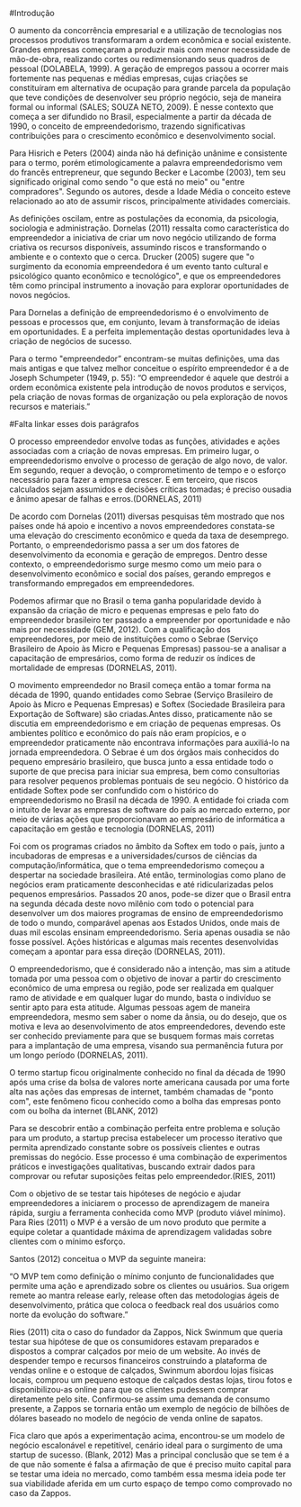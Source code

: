 #Introdução

O aumento da concorrência empresarial e a utilização de tecnologias nos processos produtivos transformaram a ordem econômica e social existente. Grandes empresas começaram a produzir mais com menor necessidade de mão-de-obra, realizando cortes ou redimensionando seus quadros de pessoal (DOLABELA, 1999). A geração de empregos passou a ocorrer mais fortemente nas pequenas e médias empresas, cujas criações se constituíram em alternativa de ocupação para grande parcela da população que teve condições de desenvolver seu próprio negócio, seja de maneira formal ou informal (SALES; SOUZA NETO, 2009). É nesse contexto que começa a ser difundido no Brasil, especialmente a partir da década de 1990, o conceito de empreendedorismo, trazendo significativas contribuições para o crescimento econômico e desenvolvimento social.Para Hisrich e Peters (2004) ainda não há definição unânime e consistente para o termo, porém etimologicamente a palavra empreendedorismo vem do francês entrepreneur, que segundo Becker e Lacombe (2003), tem seu significado original como sendo "o que está no meio" ou "entre compradores". Segundo os autores, desde a Idade Média o conceito esteve relacionado ao ato de assumir riscos, principalmente atividades comerciais. As definições oscilam, entre as postulações da economia, da psicologia, sociologia e administração. Dornelas (2011) ressalta como característica do empreendedor a iniciativa de criar um novo negócio utilizando de forma criativa os recursos disponíveis, assumindo riscos e transformando o ambiente e o contexto que o cerca. Drucker (2005) sugere que "o surgimento da economia empreendedora é um evento tanto cultural e psicológico quanto econômico e tecnológico", e que os empreendedores têm como principal instrumento a inovação para explorar oportunidades de novos negócios.Para Dornelas a definição de empreendedorismo é o envolvimento de pessoas e processos que, em conjunto, levam à transformação de ideias em oportunidades. E a perfeita implementação destas oportunidades leva à criação de negócios de sucesso.Para o termo "empreendedor” encontram-se muitas definições, uma das mais antigas e que talvez melhor conceitue o espírito empreendedor é a de Joseph Schumpeter (1949, p. 55): “O empreendedor é aquele que destrói a ordem econômica existente pela introdução de novos produtos e serviços, pela criação de novas formas de organização ou pela exploração de novos recursos e materiais.”#Falta linkar esses dois parágrafosO processo empreendedor envolve todas as funções, atividades e ações associadas com a criação de novas empresas. Em primeiro lugar, o empreendedorismo envolve o processo de geração de algo novo, de valor. Em segundo, requer a devoção, o comprometimento de tempo e o esforço necessário para fazer a empresa crescer. E em terceiro, que riscos calculados sejam assumidos e decisões críticas tomadas; é preciso ousadia e ânimo apesar de falhas e erros.(DORNELAS, 2011)De acordo com Dornelas (2011) diversas pesquisas têm mostrado que nos países onde há apoio e incentivo a novos empreendedores constata-se uma elevação do crescimento econômico e queda da taxa de desemprego. Portanto, o empreendedorismo passa a ser um dos fatores de desenvolvimento da economia e geração de empregos. Dentro desse contexto, o empreendedorismo surge mesmo como um meio para o desenvolvimento econômico e social dos países, gerando empregos e transformando empregados em empreendedores.Podemos afirmar que no Brasil o tema ganha popularidade devido à expansão da criação de micro e pequenas empresas e pelo fato do empreendedor brasileiro ter passado a empreender por oportunidade e não mais por necessidade (GEM, 2012). Com a qualificação dos empreendedores, por meio de instituições como o Sebrae (Serviço Brasileiro de Apoio às Micro e Pequenas Empresas) passou-se a analisar a capacitação de empresários, como forma de reduzir os índices de mortalidade de empresas (DORNELAS, 2011).O movimento empreendedor no Brasil começa então a tomar forma na década de 1990, quando entidades como Sebrae (Serviço Brasileiro de Apoio às Micro e Pequenas Empresas) e Softex (Sociedade Brasileira para Exportação de Software) são criadas.Antes disso, praticamente não se discutia em empreendedorismo e em criação de pequenas empresas. Os ambientes político e econômico do país não eram propícios, e o empreendedor praticamente não encontrava informações para auxiliá-lo na jornada empreendedora. O Sebrae é um dos órgãos mais conhecidos do pequeno empresário brasileiro, que busca junto a essa entidade todo o suporte de que precisa para iniciar sua empresa, bem como consultorias para resolver pequenos problemas pontuais de seu negócio. O histórico da entidade Softex pode ser confundido com o histórico do empreendedorismo no Brasil na década de 1990. A entidade foi criada com o intuito de levar as empresas de software do país ao mercado externo, por meio de várias ações que proporcionavam ao empresário de informática a capacitação em gestão e tecnologia (DORNELAS, 2011)Foi com os programas criados no âmbito da Softex em todo o país, junto a incubadoras de empresas e a universidades/cursos de ciências da computação/informática, que o tema empreendedorismo começou a despertar na sociedade brasileira. Até então, terminologias como plano de negócios eram praticamente desconhecidas e até ridicularizadas pelos pequenos empresários. Passados 20 anos, pode-se dizer que o Brasil entra na segunda década deste novo milênio com todo o potencial para desenvolver um dos maiores programas de ensino de empreendedorismo de todo o mundo, comparável apenas aos Estados Unidos, onde mais de duas mil escolas ensinam empreendedorismo. Seria apenas ousadia se não fosse possível. Ações históricas e algumas mais recentes desenvolvidas começam a apontar para essa direção (DORNELAS, 2011).O empreendedorismo, que é considerado não a intenção, mas sim a atitude tomada por uma pessoa com o objetivo de inovar a partir do crescimento econômico de uma empresa ou região, pode ser realizada em qualquer ramo de atividade e em qualquer lugar do mundo, basta o indivíduo se sentir apto para esta atitude. Algumas pessoas agem de maneira empreendedora, mesmo sem saber o nome da ânsia, ou do desejo, que os motiva e leva ao desenvolvimento de atos empreendedores, devendo este ser conhecido previamente para que se busquem formas mais corretas para a implantação de uma empresa, visando sua permanência futura por um longo período (DORNELAS, 2011).O termo startup ficou originalmente conhecido no final da década de 1990 após uma crise da bolsa de valores norte americana causada por uma forte alta nas ações das empresas de internet, também chamadas de "ponto com", este fenômeno ficou conhecido como a bolha das empresas ponto com ou bolha da internet (BLANK, 2012) Para se descobrir então a combinação perfeita entre problema e solução para um produto, a startup precisa estabelecer um processo iterativo que permita aprendizado constante sobre os possíveis clientes e outras premissas do negócio. Esse processo é uma combinação de experimentos práticos e investigações qualitativas, buscando extrair dados para comprovar ou refutar suposições feitas pelo empreendedor.(RIES, 2011)Com o objetivo de se testar tais hipóteses de negócio e ajudar empreendedores a iniciarem o processo de aprendizagem de maneira rápida, surgiu a ferramenta conhecida como MVP (produto viável mínimo). Para Ries (2011) o MVP é a versão de um novo produto que permite a equipe coletar a quantidade máxima de aprendizagem validadas sobre clientes com o mínimo esforço.Santos (2012) conceitua o MVP da seguinte maneira:“O MVP tem como definição o mínimo conjunto de funcionalidades que permite uma ação e aprendizado sobre os clientes ou usuários. Sua origem remete ao mantra release early, release often das metodologias ágeis de desenvolvimento, prática que coloca o feedback real dos usuários como norte da evolução do software.”Ries (2011) cita o caso do fundador da Zappos, Nick Swinmum que queria testar sua hipótese de que os consumidores estavam preparados e dispostos a comprar calçados por meio de um website. Ao invés de despender tempo e recursos financeiros construindo a plataforma de vendas online e o estoque de calçados, Swinmum abordou lojas físicas locais, comprou um pequeno estoque de calçados destas lojas, tirou fotos e disponibilizou-as online para que os clientes pudessem comprar diretamente pelo site. Confirmou-se assim uma demanda de consumo presente, a Zappos se tornaria então um exemplo de negócio de bilhões de dólares baseado no modelo de negócio de venda online de sapatos.Fica claro que após a experimentação acima, encontrou-se um modelo de negócio escalonável e repetitível, cenário ideal para o surgimento de uma startup de sucesso. (Blank, 2012) Mas a principal conclusão que se tem é a de que não somente é falsa a afirmação de que é preciso muito capital para se testar uma ideia no mercado, como também essa mesma ideia pode ter sua viabilidade aferida em um curto espaço de tempo como comprovado no caso da Zappos.